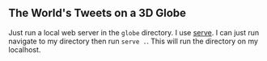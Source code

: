 ## The World's Tweets on a 3D Globe

Just run a local web server in the `globe` directory. I use [serve](https://www.npmjs.com/package/serve). I can just run navigate to my directory then run `serve .`. This will run the directory on my localhost. 
